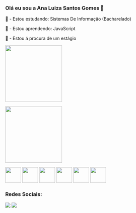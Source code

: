 ### Olá eu sou a Ana Luiza Santos Gomes 👋
<p> 📓 - Estou estudando:  Sistemas De Informação (Bacharelado) </p>
<p>🌱 - Estou aprendendo: JavaScript </p>
<p>💬 - Estou á procura de um estágio </p>

<div>
<p><img height="180em" src="https://github-readme-stats.vercel.app/api?username=analuizazzz&show_icons=true&theme=radical"></p>
<p><img height="180em" src="https://github-readme-stats.vercel.app/api/top-langs/?username=anuraghazra&layout=compact&theme=radical"></p>  
</div>  
<div sytle="inline:block">
<img height="50" src="https://user-images.githubusercontent.com/103153116/178330313-50f07d9b-7a06-4ef0-9426-336c349af35d.png">
<img height="50" src="https://user-images.githubusercontent.com/103153116/178330433-f4e7842d-963f-4ced-814a-b7a905904d0e.png">  
<img height="50" src="https://user-images.githubusercontent.com/103153116/178330546-60568514-58b1-4cbb-b576-026dde89ea55.png">
<img height="50" src="https://user-images.githubusercontent.com/103153116/178330686-b3cb865a-00ba-4b69-9a46-a1c20c4c4853.png">  
<img height="50" src="https://user-images.githubusercontent.com/103153116/178330934-64bd9c71-c08e-4e9f-9650-1feae62f5490.png"> 
<img height="50" src="https://img.icons8.com/color/48/000000/adobe-photoshop--v1.png">
</div> 

### Redes Sociais:

<a href="analuizasg52@gmail.com"><img src="https://img.shields.io/badge/Gmail-D14836?style=for-the-badge&logo=gmail&logoColor=white"></a>
<a href="https://www.linkedin.com/in/ana-luiza-santos-gomes-8a7a13204/"><img src="https://img.shields.io/badge/LinkedIn-0077B5?style=for-the-badge&logo=linkedin&logoColor=white"></a>

